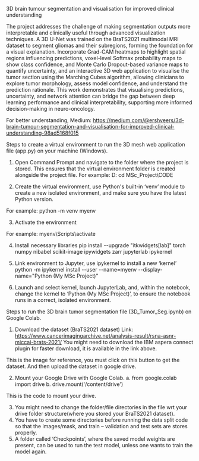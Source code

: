 3D brain tumour segmentation and visualisation for improved clinical understanding


The project addresses the challenge of making segmentation outputs more interpretable and clinically useful through advanced visualization techniques. A 3D U-Net was trained on the BraTS2021 multimodal MRI dataset to segment gliomas and their subregions, forming the foundation for a visual explanation. Incorporate Grad-CAM heatmaps to highlight spatial regions influencing predictions, voxel-level Softmax probability maps to show class confidence, and Monte Carlo Dropout-based variance maps to quantify uncertainty, and an interactive 3D web application to visualise the tumor section using the Marching Cubes algorithm, allowing clinicians to explore tumor morphology, assess model confidence, and understand the prediction rationale. This work demonstrates that visualising predictions, uncertainty, and network attention can bridge the gap between deep learning performance and clinical interpretability, supporting more informed decision-making in neuro-oncology.

For better understanding, Medium: https://medium.com/@ershveers/3d-brain-tumour-segmentation-and-visualisation-for-improved-clinical-understanding-98ad5168f015

Steps to create a virtual environment to run the 3D mesh web application file (app.py) on your machine (Windows).
1.	Open Command Prompt and navigate to the folder where the project is stored. This ensures that the virtual environment folder is created alongside the project file.
For example:
D:
cd MSc_Project\CODE

2.	Create the virtual environment, use Python's built-in ‘venv’ module to create a new isolated environment, and make sure you have the latest Python version.

For example:
python -m venv myenv

3.	Activate the environment

For example:
myenv\Scripts\activate

4.	Install necessary libraries
pip install --upgrade "itkwidgets[lab]" torch numpy nibabel scikit-image ipywidgets zarr jupyterlab ipykernel

5.	Link environment to Jupyter, use ipykernel to install a new ‘kernel’
python -m ipykernel install --user --name=myenv --display-name="Python (My MSc Project)"

6.	Launch and select kernel, launch JupyterLab, and, within the notebook, change the kernel to ‘Python (My MSc Project)’, to ensure the notebook runs in a correct, isolated environment.


Steps to run the 3D brain tumor segmentation file (3D_Tumor_Seg.ipynb) on Google Colab.
1.	Download the dataset (BraTS2021 dataset)
Link: https://www.cancerimagingarchive.net/analysis-result/rsna-asnr-miccai-brats-2021/
You might need to download the IBM aspera connect plugin for faster download, it is available in the link above.
 

This is the image for reference, you must click on this button to get the dataset.
And then upload the dataset in google drive.

2.	Mount your Google Drive with Google Colab.
a.	from google.colab import drive
b.	drive.mount('/content/drive')

This is the code to mount your drive.

3.	You might need to change the folder/file directories in the file wrt your drive folder structure(where you stored your BraTS2021 dataset).
4.	You have to create some directories before running the data split code so that the images/mask, and train – validation and test sets are stores properly.
5.	A folder called ‘Checkpoints’, where the saved model weights are present, can be used to run the test model, unless one wants to train the model again.



